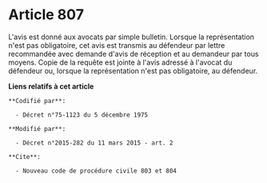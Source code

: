 # Article 807

L'avis est donné aux avocats par simple bulletin. Lorsque la représentation n'est pas obligatoire, cet avis est transmis au
défendeur par lettre recommandée avec demande d'avis de réception et au demandeur par tous moyens. Copie de la requête est
jointe à l'avis adressé à l'avocat du défendeur ou, lorsque la représentation n'est pas obligatoire, au défendeur.

**Liens relatifs à cet article**

	**Codifié par**:

	  - Décret n°75-1123 du 5 décembre 1975

	**Modifié par**:

	  - Décret n°2015-282 du 11 mars 2015 - art. 2

	**Cite**:

	  - Nouveau code de procédure civile 803 et 804
